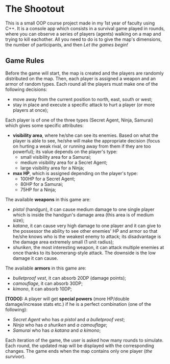 # The Shootout

This is a small OOP course project made in my 1st year of faculty using C++. It is a console app which consists in a survival game played in rounds, where you can observe a series of players (agents) walking on a map and trying to kill eachother. All you need to do is to give the map's dimensions, the number of participants, and then *Let the games begin!*

## Game Rules

Before the game will start, the map is created and the players are randomly distributed on the map. Then, each player is assigned a weapon and an armor of random types. Each round all the players must make one of the following decisions:
- move away from the current position to north, east, south or west;
- stay in place and execute a specific attack to hurt a player (or more players at once);

Each player is of one of the three types (Secret Agent, Ninja, Samurai) which gives some specific attributes:
- **visibility area**, where he/she can see its enemies. Based on what the player is able to see, he/she will make the appropriate decision (focus on hurting a weak rival, or running away from them if they are too powerful); its value depends on the player's type:
  - small visibility area for a Samurai;
  - medium visibility area for a Secret Agent;
  - large visibility area for a Ninja;
- **max HP**, which is assigned depending on the player's type:
  - 100HP for a Secret Agent;
  - 80HP for a Samurai;
  - 75HP for a Ninja;

The available **weapons** in this game are:
- _pistol_ (handgun), it can cause medium damage to one single player which is inside the handgun's damage area (this area is of medium size);
- _katana_, it can cause very high damage to one player and it can give to the possessor the ability to see other enemies' HP and armor so that he/she knows who is the weakest enemy to attack; its disadvantage is the damage area extremely small (1 unit radius);
- _shuriken_, the most interesting weapon, it can attack multiple enemies at once thanks to its boomerang-style attack. The downside is the low damage it can cause.

The available **armors** in this game are:
- _bulletproof vest_, it can absorb 20DP (damage points);
- _camouflage_, it can absorb 30DP;
- _kimono_, it can absorb 10DP;

**[TODO]:** A player will get **special powers** (more HP/double damage/increase stats etc.) if he is a perfect combination (one of the following):
- _Secret Agent_ who has _a pistol_ and _a bulletproof vest_;
- _Ninja_ who has _a shuriken_ and _a camouflage_;
- _Samurai_ who has _a katana_ and _a kimono_;


Each iteration of the game, the user is asked how many rounds to simulate. Each round, the updated map will be displayed with the corresponding changes. The game ends when the map contains only one player (_the survivor_).